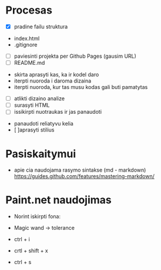 # Procesas
- [x] pradine failu struktura
-   index.html
-   .gitignore
- [ ] paviesinti projekta per Github Pages (gausim URL)
- [ ] README.md
-    skirta aprasyti kas, ka ir kodel daro
-    iterpti nuoroda i daroma dizaina
-    iterpti nuoroda, kur tas musu kodas gali buti pamatytas
- [ ] atlikti dizaino analize
- [ ] surasyti HTML
- [ ] issikirpti nuotraukas ir jas panaudoti
-    panaudoti reliatyvu kelia
- [ ]aprasyti stilius
# Pasiskaitymui

- apie cia naudojama rasymo sintakse (md - markdown) https://guides.github.com/features/mastering-markdown/

# Paint.net naudojimas

- Norint iskirpti fona:

- Magic wand -> tolerance
- ctrl + i
- crtl + shift + x
- ctrl + s